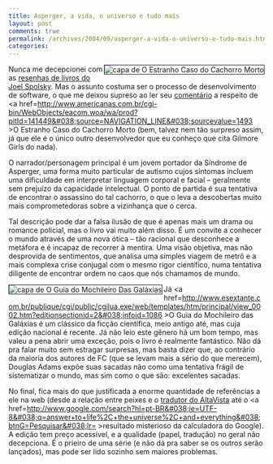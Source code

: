 ```yaml
---
title: Asperger, a vida, o universo e tudo mais
layout: post
comments: true
permalink: /archives/2004/09/asperger-a-vida-o-universo-e-tudo-mais.html
categories:
---
```

<img src="//chester.me/img/blig/cachorromorto.jpg" border=1 alt="capa de O Estranho Caso do Cachorro Morto" align=right>Nunca me decepcionei com as <a href=http://www.joelonsoftware.com/navLinks/fog0000000262.html >resenhas de livros do Joel Spolsky</a>. Mas o assunto costuma ser o processo de desenvolvimento de software, o que me deixou supreso ao ler seu <a href=http://www.joelonsoftware.com/items/2004/08/20.html >comentário</a> a respeito de <a href=http://www.americanas.com.br/cgi-bin/WebObjects/eacom.woa/wa/prod?pitId=141449&#038;source=NAVIGATION_LINE&#038;sourcevalue=1493 >O Estranho Caso do Cachorro Morto</a> (bem, talvez nem tão surpreso assim, já que ele é o único outro desenvolvedor que eu conheço que cita Gilmore Girls do nada).

O narrador/personagem principal é um jovem portador da Síndrome de Asperger, uma forma muito particular de autismo cujos sintomas incluem uma dificuldade em interpretar linguagem corporal e facial &#8211; geralmente sem prejuízo da capacidade intelectual. O ponto de partida é sua tentativa de encontrar o assassino do tal cachorro, o que o leva a descobertas muito mais comprometedoras sobre a vizinhança que o cerca.

Tal descrição pode dar a falsa ilusão de que é apenas mais um drama ou romance policial, mas o livro vai muito além disso. É um convite a conhecer o mundo através de uma nova ótica &#8211; tão racional que desconhece a metáfora e é incapaz de recorrer à mentira. Uma visão objetiva, mas não desprovida de sentimentos, que analisa uma simples viagem de metrô e a mais complexa crise conjugal com o mesmo rigor científico, numa tentativa diligente de encontrar ordem no caos que nós chamamos de mundo.

<img src="//chester.me/img/blig/mochileiro.jpg" border=1 alt="capa de O Guia do Mochileiro Das Galáxias" align=left>Já <a href=http://www.esextante.com.br/publique/cgi/public/cgilua.exe/web/templates/htm/principal/view_0002.htm?editionsectionid=2&#038;infoid=1086 >O Guia do Mochileiro das Galáxias</a> é um clássico da ficção científica, meio antigo até, mas cuja edição nacional é recente. Já não leio este gênero há um bom tempo, mas valeu a pena abrir uma exceção, pois o livro é realmente fantástico. Não dá pra falar muito sem estragar surpresas, mas basta dizer que, ao contrário da maioria dos autores de FC (que se levam mais a sério do que merecem), Douglas Adams expõe suas sacadas não como uma tentativa frágil de sistematizar o mundo, mas sim como o que são: excelentes sacadas.

No final, fica mais do que justificada a enorme quantidade de referências a ele na web (desde a relação entre peixes e o <a href=http://babelfish.altavista.com/ >tradutor do AltaVista</a> até o <a href=http://www.google.com/search?hl=pt-BR&#038;ie=UTF-8&#038;q=answer+to+life%2C+the+universe%2C+and+everything&#038;btnG=Pesquisar&#038;lr= >resultado misterioso da calculadora do Google</a>). A edição tem preço acessível, e a qualidade (papel, tradução) no geral não decepciona. É o prieiro de uma série (e não dá pra saber se os outros serão lançados), mas pode ser lido sozinho sem maiores problemas.
